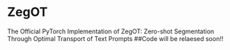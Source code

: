 # ZegOT
The Official PyTorch Implementation of ZegOT: Zero-shot Segmentation Through Optimal Transport of Text Prompts
##Code will be relaesed soon!!
